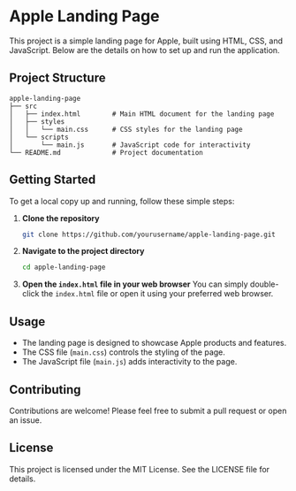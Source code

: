 # Apple Landing Page

This project is a simple landing page for Apple, built using HTML, CSS, and JavaScript. Below are the details on how to set up and run the application.

## Project Structure

```
apple-landing-page
├── src
│   ├── index.html        # Main HTML document for the landing page
│   ├── styles
│   │   └── main.css      # CSS styles for the landing page
│   └── scripts
│       └── main.js       # JavaScript code for interactivity
└── README.md             # Project documentation
```

## Getting Started

To get a local copy up and running, follow these simple steps:

1. **Clone the repository**
   ```bash
   git clone https://github.com/yourusername/apple-landing-page.git
   ```

2. **Navigate to the project directory**
   ```bash
   cd apple-landing-page
   ```

3. **Open the `index.html` file in your web browser**
   You can simply double-click the `index.html` file or open it using your preferred web browser.

## Usage

- The landing page is designed to showcase Apple products and features.
- The CSS file (`main.css`) controls the styling of the page.
- The JavaScript file (`main.js`) adds interactivity to the page.

## Contributing

Contributions are welcome! Please feel free to submit a pull request or open an issue.

## License

This project is licensed under the MIT License. See the LICENSE file for details.